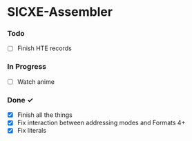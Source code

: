 # SICXE-Assembler

### Todo

- [ ] Finish HTE records

### In Progress

- [ ] Watch anime  

### Done ✓

- [x] Finish all the things  
- [x] Fix interaction between addressing modes and Formats 4+  
- [x] Fix literals
